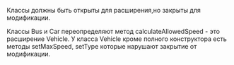 Классы должны быть открыты для расширения,но закрыты для модификации.


Классы Bus и Car переопределяют метод calculateAllowedSpeed - это расширение Vehicle.
У класса Vehicle кроме полного конструктора есть методы setMaxSpeed, setType
которые нарушают закрытие от модификации.